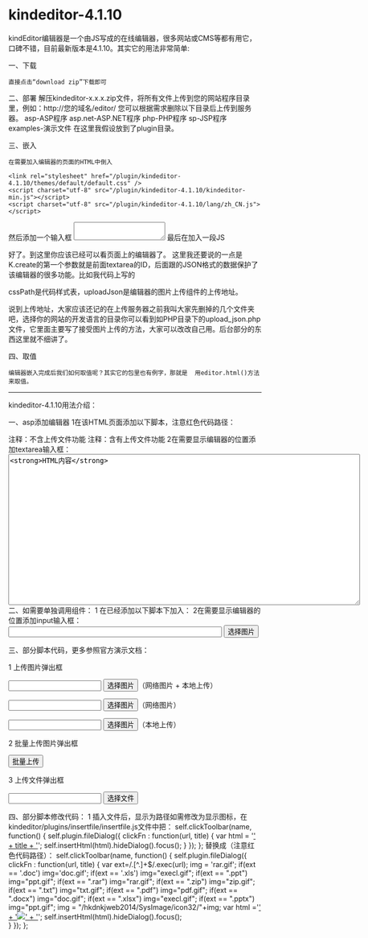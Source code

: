 # kindeditor-4.1.10

kindEditor编辑器是一个由JS写成的在线编辑器，很多网站或CMS等都有用它，口碑不错，目前最新版本是4.1.10。其实它的用法非常简单:

一、下载

    直接点击“download zip”下载即可

二、部署
解压kindeditor-x.x.x.zip文件，将所有文件上传到您的网站程序目录里，例如：http://您的域名/editor/
您可以根据需求删除以下目录后上传到服务器。
	asp-ASP程序
	asp.net-ASP.NET程序
	php-PHP程序
	sp-JSP程序
	examples-演示文件
在这里我假设放到了plugin目录。

三、嵌入

    在需要加入编辑器的页面的HTML中倒入

	<link rel="stylesheet" href="/plugin/kindeditor-4.1.10/themes/default/default.css" />
	<script charset="utf-8" src="/plugin/kindeditor-4.1.10/kindeditor-min.js"></script>
	<script charset="utf-8" src="/plugin/kindeditor-4.1.10/lang/zh_CN.js"></script>
然后添加一个输入框
	<textarea id="editor_id" name="content"></textarea>
最后在加入一段JS
<script>
	KindEditor.ready(function(K) {
		window.editor = K.create('#editor_id',{
				cssPath:'/public/plugin/editor/plugins/code/prettify.css',
				uploadJson:'/upload/image.php',
				resizeType :1,
				allowPreviewEmoticons : true,
				allowImageUpload : true,
		});
	});
</script>
好了。到这里你应该已经可以看页面上的编辑器了。
这里我还要说的一点是  K.create的第一个参数就是前面textarea的ID，后面跟的JSON格式的数据保护了该编辑器的很多功能。比如我代码上写的

cssPath是代码样式表，uploadJson是编辑器的图片上传组件的上传地址。

说到上传地址，大家应该还记的在上传服务器之前我叫大家先删掉的几个文件夹吧，选择你的网站的开发语言的目录你可以看到如PHP目录下的upload_json.php文件，它里面主要写了接受图片上传的方法，大家可以改改自己用。后台部分的东西这里就不细讲了。

四、取值

    编辑器嵌入完成后我们如何取值呢？其实它的包里也有例字，那就是  用editor.html()方法来取值。
    
--------------------------------------------------------------------------------------------------------------------------------------
kindeditor-4.1.10用法介绍：
    
一、asp添加编辑器
1在该HTML页面添加以下脚本，注意红色代码路径：
<link rel="stylesheet" href=" kindeditor/themes/default/default.css" />
<script charset="utf-8" src="kindeditor/kindeditor.js"></script>
<script charset="utf-8" src="kindeditor/lang/zh_CN.js"></script>
<script>
      var editor;
      KindEditor.ready(function(K) {
              editor = K.create('#editor_id');
      });
</script>
注释：不含上传文件功能
<link rel="stylesheet" href=" kindeditor/themes/default/default.css" />
<script charset="utf-8" src="kindeditor/kindeditor.js"></script>
<script charset="utf-8" src="kindeditor/lang/zh_CN.js"></script>
<script>
      var editor;
      KindEditor.ready(function(K) {
              editor = K.create('#editor_id',{
              uploadJson : 'kindeditor/asp/upload_json.asp',
              fileManagerJson : 'kindeditor/asp/file_manager_json.asp',
              allowFileManager : true
      });
      });
</script>
注释：含有上传文件功能
2在需要显示编辑器的位置添加textarea输入框：
<textarea id="editor_id" name="content" style="width:700px;height:300px;">
&lt;strong&gt;HTML内容&lt;/strong&gt;
</textarea>
二、如需要单独调用组件：
1 在已经添加以下脚本下加入：
<script charset="utf-8" src="kindeditor/kindeditor.js"></script>
<script charset="utf-8" src="kindeditor/lang/zh_CN.js"></script>
<script>
      var editor;
      KindEditor.ready(function(K) {
              editor = K.create('#editor_id',{
              uploadJson : 'kindeditor/asp/upload_json.asp',
              fileManagerJson : 'kindeditor/asp/file_manager_json.asp',
              allowFileManager : true
      });
     --------------------------注意添加位置和红色代码名称----------------------                          
                   K('#image1').click(function() {
                   editor.loadPlugin('image', function() {
                   editor.plugin.imageDialog({
                   showRemote : false,
                   imageUrl : K('#img').val(),
                   clickFn : function(url, title, width, height, border, align) {
                                                      K('#img').val(url);
                                                      editor.hideDialog();
                                               }});});});
     --------------------------注意添加位置和红色代码名称----------------------
      });
</script>
2在需要显示编辑器的位置添加input输入框：
<input type="text" id="img" name="img" value="" size=50 /> <input type="button" id="image1" value="选择图片" />

三、部分脚本代码，更多参照官方演示文档：

1 上传图片弹出框
<html>
     <head>
            <meta charset="utf-8" />
            <title>ImageDialog Examples</title>
            <link rel="stylesheet" href="../themes/default/default.css" />
            <script src="../kindeditor.js"></script>
            <script src="../lang/zh_CN.js"></script>
            <script>
                   KindEditor.ready(function(K) {
                          var editor = K.editor({
                                 allowFileManager : true
                          });
                          K('#image1').click(function() {
                                 editor.loadPlugin('image', function() {
                                        editor.plugin.imageDialog({
                                               imageUrl : K('#url1').val(),
                                               clickFn : function(url, title, width, height, border, align) {
                                                      K('#url1').val(url);
                                                      editor.hideDialog();
                                               }
                                        });
                                 });
                          });
                          K('#image2').click(function() {
                                 editor.loadPlugin('image', function() {
                                        editor.plugin.imageDialog({
                                               showLocal : false,
                                               imageUrl : K('#url2').val(),
                                               clickFn : function(url, title, width, height, border, align) {
                                                      K('#url2').val(url);
                                                      editor.hideDialog();
                                               }
                                        });
                                 });
                          });
                          K('#image3').click(function() {
                                 editor.loadPlugin('image', function() {
                                        editor.plugin.imageDialog({
                                               showRemote : false,
                                               imageUrl : K('#url3').val(),
                                               clickFn : function(url, title, width, height, border, align) {
                                                      K('#url3').val(url);
                                                      editor.hideDialog();
                                               }
                                        });
                                 });
                          });
                   });
            </script>
     </head>
     <body>
            <p><input type="text" id="url1" value="" /> <input type="button" id="image1" value="选择图片" />（网络图片 + 本地上传）</p>
            <p><input type="text" id="url2" value="" /> <input type="button" id="image2" value="选择图片" />（网络图片）</p>
            <p><input type="text" id="url3" value="" /> <input type="button" id="image3" value="选择图片" />（本地上传）</p>
     </body></html>
     
2 批量上传图片弹出框
<html>
     <head>
            <meta charset="utf-8" />
            <title>MultiImageDialog Examples</title>
            <link rel="stylesheet" href="../themes/default/default.css" />
            <script src="../kindeditor.js"></script>
            <script src="../lang/zh_CN.js"></script>
            <script>
                   KindEditor.ready(function(K) {
                          var editor = K.editor({
                                 allowFileManager : true
                          });
                          K('#J_selectImage').click(function() {
                                 editor.loadPlugin('multiimage', function() {
                                        editor.plugin.multiImageDialog({
                                               clickFn : function(urlList) {
                                                      var div = K('#J_imageView');
                                                      div.html('');
                                                      K.each(urlList, function(i, data) {
                                                             div.append('<img src="' + data.url + '">');
                                                      });
                                                      editor.hideDialog();
                                               }
                                        });
                                 });
                          });
                   });
            </script>
     </head>
     <body>
            <input type="button" id="J_selectImage" value="批量上传" />
            <div id="J_imageView"></div>
     </body>
</html>

3 上传文件弹出框
<html>
     <head>
            <meta charset="utf-8" />
            <title>fileDialog Examples</title>
            <link rel="stylesheet" href="../themes/default/default.css" />
            <script src="../kindeditor.js"></script>
            <script src="../lang/zh_CN.js"></script>
            <script>
                   KindEditor.ready(function(K) {
                          var editor = K.editor({
                                 allowFileManager : true
                          });
                          K('#insertfile').click(function() {
                                 editor.loadPlugin('insertfile', function() {
                                        editor.plugin.fileDialog({
                                               fileUrl : K('#url').val(),
                                               clickFn : function(url, title) {
                                                      K('#url').val(url);
                                                      editor.hideDialog();
                                               }
                                        });
                                 });
                          });
                   });
            </script>
     </head>
     <body>
            <input type="text" id="url" value="" /> <input type="button" id="insertfile" value="选择文件" />
     </body>
</html>

四、部分脚本修改代码：
1 插入文件后，显示为路径如需修改为显示图标，在
kindeditor/plugins/insertfile/insertfile.js文件中把：
self.clickToolbar(name, function() {
            self.plugin.fileDialog({
                   clickFn : function(url, title) {
                          var html = '<a class="ke-insertfile" href="' + url + '" data-ke-src="' + url + '" target="_blank">' + title + '</a>';
                          self.insertHtml(html).hideDialog().focus();
                    }
            });
};
替换成（注意红色代码路径）：
	self.clickToolbar(name, function() {
		self.plugin.fileDialog({
			clickFn : function(url, title) {
					  var ext=/\.[^\.]+$/.exec(url);
					  img = 'rar.gif';
					  if(ext == '.doc')  img='doc.gif';
					  if(ext == '.xls')  img="execl.gif";
					  if(ext == ".ppt")  img="ppt.gif";
					  if(ext ==  ".rar")  img="rar.gif";
					  if(ext ==  ".zip")  img="zip.gif";
					  if(ext ==  ".txt")  img="txt.gif";
					  if(ext ==  ".pdf")  img="pdf.gif";
					  if(ext ==  ".docx") img="doc.gif";
					  if(ext ==  ".xlsx") img="execl.gif";
					  if(ext == ".pptx") img="ppt.gif";
					  img = "/hkdnkjweb2014/SysImage/icon32/"+img;
					  var html ='<a class="ke-insertfile" href="' + url + '" data-ke-src="' + url + '" target="_self">' + '<img src="'+img+'" border="0"/>' +  '</a>';
					  self.insertHtml(html).hideDialog().focus();  
			}
		});
	};
